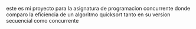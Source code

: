 este es mi proyecto para la asignatura de programacion concurrente donde comparo la eficiencia de un algoritmo quicksort tanto en su version secuencial como concurrente
